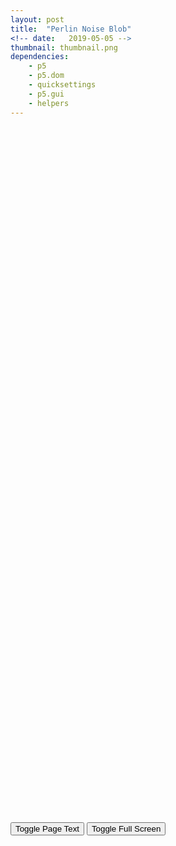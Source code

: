 ```yaml
---
layout: post
title:  "Perlin Noise Blob"
<!-- date:   2019-05-05 -->
thumbnail: thumbnail.png
dependencies:
    - p5
    - p5.dom
    - quicksettings
    - p5.gui
    - helpers
---
```


<div id="sketch-holder">
    <script type="text/javascript" src="sketch/sketch.js"></script>
</div>


<!-- Include markdown="1" to allow markdown conversion within a div element. -->
<div id="pageText" markdown="1" style="visibility:hidden">

### This sketch example is in-progress and not all features have yet been implemented.

##### Try pressing ***'s'*** on your keyboard to bring up sketch manipulation options.

##### Take a snapshot of the canvas at any time by pressing ***'p'***.

##### Reload the page at any time to generate a new landscape. Just press 'CMD+R'.

### This sketch example is in-progress and not all features have yet been implemented.

##### Try pressing ***'s'*** on your keyboard to bring up sketch manipulation options.

##### Take a snapshot of the canvas at any time by pressing ***'p'***.

##### Reload the page at any time to generate a new landscape. Just press 'CMD+R'.

### This sketch example is in-progress and not all features have yet been implemented.

##### Try pressing ***'s'*** on your keyboard to bring up sketch manipulation options.

##### Take a snapshot of the canvas at any time by pressing ***'p'***.

##### Reload the page at any time to generate a new landscape. Just press 'CMD+R'.

### This sketch example is in-progress and not all features have yet been implemented.

##### Try pressing ***'s'*** on your keyboard to bring up sketch manipulation options.

##### Take a snapshot of the canvas at any time by pressing ***'p'***.

##### Reload the page at any time to generate a new landscape. Just press 'CMD+R'.

### This sketch example is in-progress and not all features have yet been implemented.

##### Try pressing ***'s'*** on your keyboard to bring up sketch manipulation options.

##### Take a snapshot of the canvas at any time by pressing ***'p'***.

##### Reload the page at any time to generate a new landscape. Just press 'CMD+R'.




This particle system is [based on an example by The Coding Train](https://www.youtube.com/watch?v=-6iIc6-Y-kk):
</div>

<button onclick="renderPageText();">Toggle Page Text</button>
<button id="fsbutton" onclick="toggleFullScreen();">Toggle Full Screen</button>

